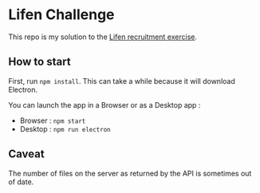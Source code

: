 # Lifen Challenge

This repo is my solution to the [Lifen recruitment exercise](https://github.com/honestica/frontend-jobs).

## How to start

First, run `npm install`. This can take a while because it will download Electron.

You can launch the app in a Browser or as a Desktop app :

- Browser : `npm start`
- Desktop : `npm run electron`

## Caveat

The number of files on the server as returned by the API is sometimes out of date.
